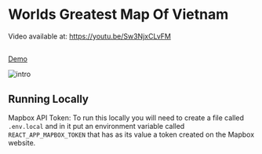 # Worlds Greatest Map Of Vietnam

Video available at: https://youtu.be/Sw3NjxCLvFM

##

[Demo](https://blissful-lichterman-2de547.netlify.com)

![intro](./intro.gif)

## Running Locally

Mapbox API Token: To run this locally you will need to create a file called `.env.local` and in it put an environment variable called `REACT_APP_MAPBOX_TOKEN` that has as its value a token created on the Mapbox website.
